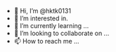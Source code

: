 - 👋 Hi, I’m @hktk0131
- 👀 I’m interested in.
- 🌱 I’m currently learning ...
- 💞️ I’m looking to collaborate on ...
- 📫 How to reach me ...

<!---
hktk0131/hktk0131 is a ✨ special ✨ repository because its `README.md` (this file) appears on your GitHub profile.
You can click the Preview link to take a look at your changes.
--->

